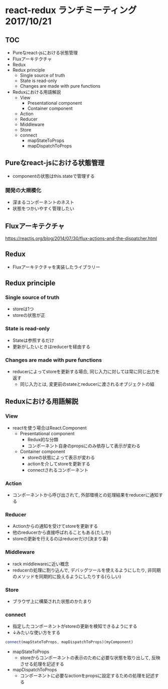 # react-redux ランチミーティング 2017/10/21

## TOC
+ Pureなreact-jsにおける状態管理
+ Fluxアーキテクチャ
+ Redux
+ Redux principle
  + Single source of truth
  + State is read-only
  + Changes are made with pure functions
+ Reduxにおける用語解説
  + View
    + Presentational component
    + Container component
  + Action
  + Reducer
  + Middleware
  + Store
  + connect
    + mapStateToProps
    + mapDispatchToProps

## Pureなreact-jsにおける状態管理
+ componentの状態はthis.stateで管理する

### 開発の大規模化
+ 深まるコンポーネントのネスト
+ 状態をつかいやすく管理したい

## Fluxアーキテクチャ
https://reactjs.org/blog/2014/07/30/flux-actions-and-the-dispatcher.html

## Redux
+ Fluxアーキテクチャを実装したライブラリー

## Redux principle
### Single source of truth
+ storeは1つ
+ storeの状態が正

### State is read-only
+ Stateは参照するだけ
+ 更新がしたいときはreducerを経由する

### Changes are made with pure functions
+ reducerによってstoreを更新する場合, 同じ入力に対しては常に同じ出力を返す
  + 同じ入力とは, 変更前のstateとreducerに渡されるオブジェクトの組

## Reduxにおける用語解説
### View
+ reactを使う場合はReact.Component
  + Presentational component
    + Redux的な分類
    + コンポーネント自身のpropsにのみ依存して表示が変わる
  + Container component
    + storeの状態によって表示が変わる
    + actionを介してstoreを更新する
    + connectされるコンポーネント

### Action
+ コンポーネントから呼び出されて, 外部環境との処理結果をreducerに通知する

### Reducer
+ Actionからの通知を受けてstoreを更新する
+ 他のreducerから直接呼ばれることもある(たしか)
+ storeの更新を行えるのはreducerだけ(決まり事)

### Middleware
+ rack middlewareに近い概念
+ reducerの処理に割り込んで, デバッグツールを使えるようにしたり, 非同期のメソッドを同期的に扱えるようにしたりする(らしい)

### Store
+ ブラウザ上に構築された状態のかたまり

### connect
+ 指定したコンポーネントがstoreの更新を検知できるようにする
+ ↓みたいな使い方をする
```js
connect(mapStateToProps, mapDispatchToProps)(myComponent)
```
+ mapStateToProps
  + storeからコンポーネントの表示のために必要な状態を取り出して, 反映させる処理を記述する
+ mapDispatchToProps
  + コンポーネントに必要なactionをpropsに設定するための処理を記述する
